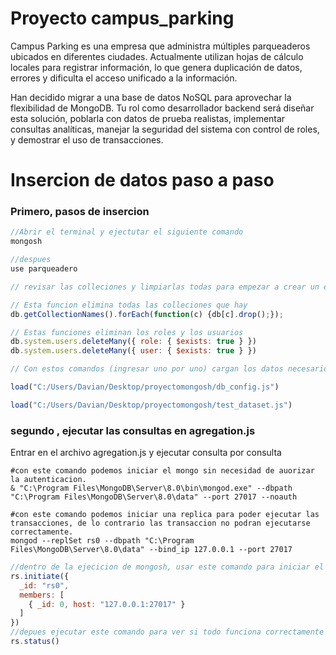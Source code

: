 # Proyecto campus_parking

Campus Parking es una empresa que administra múltiples parqueaderos ubicados en diferentes ciudades. Actualmente utilizan hojas de cálculo locales para registrar información, lo que genera duplicación de datos, errores y dificulta el acceso unificado a la información.

Han decidido migrar a una base de datos NoSQL para aprovechar la flexibilidad de MongoDB. Tu rol como desarrollador backend será diseñar esta solución, poblarla con datos de prueba realistas, implementar consultas analíticas, manejar la seguridad del sistema con control de roles, y demostrar el uso de transacciones.

# Insercion de datos paso a paso

### Primero, pasos de insercion

```javascript
//Abrir el terminal y ejectutar el siguiente comando 
mongosh

//despues 
use parqueadero
```

```javascript
// revisar las colleciones y limpiarlas todas para empezar a crear un esquema totalmente limpio tanto en la base datos de parqueadero como en la base de datos de admin (usuarios y roles).

// Esta funcion elimina todas las colleciones que hay
db.getCollectionNames().forEach(function(c) {db[c].drop();});

// Estas funciones eliminan los roles y los usuarios 
db.system.users.deleteMany({ role: { $exists: true } })
db.system.users.deleteMany({ user: { $exists: true } })
```

```javascript
// Con estos comandos (ingresar uno por uno) cargan los datos necesarios para realizar las consultas y demas funciones.

load("C:/Users/Davian/Desktop/proyectomongosh/db_config.js")

load("C:/Users/Davian/Desktop/proyectomongosh/test_dataset.js")
```

### segundo , ejecutar las consultas en agregation.js

Entrar en el archivo agregation.js y ejecutar consulta por consulta


```shell 
#con este comando podemos iniciar el mongo sin necesidad de auorizar la autenticacion.
& "C:\Program Files\MongoDB\Server\8.0\bin\mongod.exe" --dbpath "C:\Program Files\MongoDB\Server\8.0\data" --port 27017 --noauth
```

```shell
#con este comando podemos iniciar una replica para poder ejecutar las transacciones, de lo contrario las transaccion no podran ejecutarse correctamente.
mongod --replSet rs0 --dbpath "C:\Program Files\MongoDB\Server\8.0\data" --bind_ip 127.0.0.1 --port 27017
```

```javascript
//dentro de la ejecicion de mongosh, usar este comando para iniciar el servidor de replica
rs.initiate({
  _id: "rs0",
  members: [
    { _id: 0, host: "127.0.0.1:27017" }
  ]
})
//depues ejecutar este comando para ver si todo funciona correctamente 
rs.status()
```